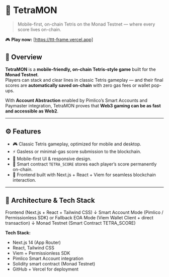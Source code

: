# 🧩 TetraMON
> Mobile-first, on-chain Tetris on the Monad Testnet — where every score lives on-chain.

🎮 **Play now:** [https://ttt-frame.vercel.app]

## 🚀 Overview  
**TetraMON** is a **mobile-friendly, on-chain Tetris-style game** built for the **Monad Testnet**.  
Players can stack and clear lines in classic Tetris gameplay — and their final scores are **automatically saved on-chain** with zero gas fees or wallet pop-ups.

With **Account Abstraction** enabled by Pimlico’s Smart Accounts and Paymaster integration, TetraMON proves that **Web3 gaming can be as fast and accessible as Web2**.

---

## ⚙️ Features  
- 🎮 Classic Tetris gameplay, optimized for mobile and desktop.  
- ⚡ Gasless or minimal-gas score submission to the blockchain.  
- 📱 Mobile-first UI & responsive design.  
- 🔐 Smart contract `TETRA_SCORE` stores each player’s score permanently on-chain.  
- 🧱 Frontend built with Next.js + React + Viem for seamless blockchain interaction.

---

## 🧠 Architecture & Tech Stack
Frontend (Next.js + React + Tailwind CSS) ↓ Smart Account Mode (Pimlico / Permissionless SDK)
or
Fallback EOA Mode (Viem Wallet Client + direct transaction) ↓ Monad Testnet (Smart Contract TETRA_SCORE)

**Tech Stack:**  
- Next.js 14 (App Router)  
- React, Tailwind CSS  
- Viem + Permissionless SDK  
- Pimlico Smart Account integration  
- Solidity smart contract (Monad Testnet)  
- GitHub + Vercel for deployment
